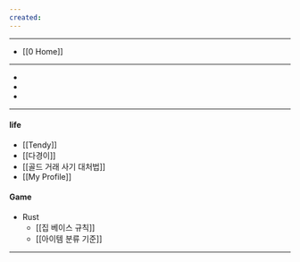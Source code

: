 ```yaml
---
created:
---
```

---
- [[0 Home]]
---
- [](#)
- [](#)
- [](#)
---

#### life

- [[Tendy]]
- [[다경이]]
- [[골드 거래 사기 대처법]]
- [[My Profile]]

#### Game

- Rust
	- [[집 베이스 규칙]]
	- [[아이템 분류 기준]]

---